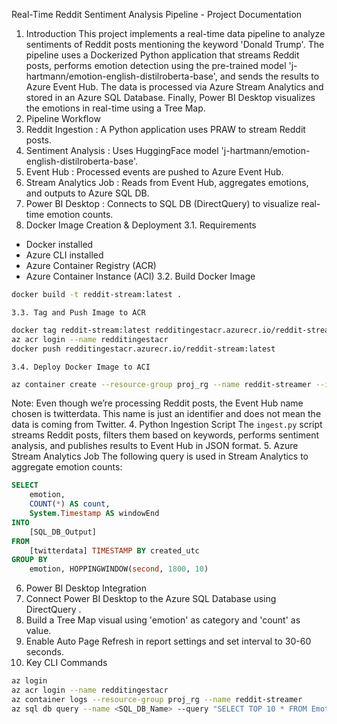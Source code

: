 Real-Time Reddit Sentiment Analysis Pipeline - Project Documentation
1. Introduction
This project implements a real-time data pipeline to analyze sentiments of Reddit posts mentioning the keyword 'Donald Trump'. The pipeline uses a Dockerized Python application that streams Reddit posts, performs emotion detection using the pre-trained model 'j-hartmann/emotion-english-distilroberta-base', and sends the results to Azure Event Hub. The data is processed via Azure Stream Analytics and stored in an Azure SQL Database. Finally, Power BI Desktop visualizes the emotions in real-time using a Tree Map.
2. Pipeline Workflow
1.  Reddit Ingestion : A Python application uses PRAW to stream Reddit posts.
2.  Sentiment Analysis : Uses HuggingFace model 'j-hartmann/emotion-english-distilroberta-base'.
3.  Event Hub : Processed events are pushed to Azure Event Hub.
4.  Stream Analytics Job : Reads from Event Hub, aggregates emotions, and outputs to Azure SQL DB.
5.  Power BI Desktop : Connects to SQL DB (DirectQuery) to visualize real-time emotion counts.
3. Docker Image Creation & Deployment
    3.1. Requirements
- Docker installed
- Azure CLI installed
- Azure Container Registry (ACR)
- Azure Container Instance (ACI)
    3.2. Build Docker Image
```bash
docker build -t reddit-stream:latest .
```

    3.3. Tag and Push Image to ACR
```bash
docker tag reddit-stream:latest redditingestacr.azurecr.io/reddit-stream:latest
az acr login --name redditingestacr
docker push redditingestacr.azurecr.io/reddit-stream:latest
```

    3.4. Deploy Docker Image to ACI
```bash
az container create --resource-group proj_rg --name reddit-streamer --image redditingestacr.azurecr.io/reddit-stream:latest --cpu 2 --memory 4 --registry-login-server redditingestacr.azurecr.io --registry-username redditingestacr --registry-password <ACR_PASSWORD> --environment-variables REDDIT_CLIENT_ID=<client_id> REDDIT_CLIENT_SECRET=<client_secret> REDDIT_USER_AGENT='SentimentStreamBot/1.0' EVENTHUB_CONNECTION_STRING='<eventhub_connection>' EVENTHUB_NAME='twitterdata'
```

Note:
Even though we’re processing Reddit posts, the Event Hub name chosen is twitterdata. This name is just an identifier and does not mean the data is coming from Twitter.
4. Python Ingestion Script
The `ingest.py` script streams Reddit posts, filters them based on keywords, performs sentiment analysis, and publishes results to Event Hub in JSON format.
5. Azure Stream Analytics Job
The following query is used in Stream Analytics to aggregate emotion counts:
```sql
SELECT
    emotion,
    COUNT(*) AS count,
    System.Timestamp AS windowEnd
INTO
    [SQL_DB_Output]
FROM
    [twitterdata] TIMESTAMP BY created_utc
GROUP BY
    emotion, HOPPINGWINDOW(second, 1800, 10)
```

6. Power BI Desktop Integration
1. Connect Power BI Desktop to the Azure SQL Database using  DirectQuery .
2. Build a Tree Map visual using 'emotion' as category and 'count' as value.
3. Enable  Auto Page Refresh  in report settings and set interval to 30-60 seconds.
7. Key CLI Commands
```bash
az login
az acr login --name redditingestacr
az container logs --resource-group proj_rg --name reddit-streamer
az sql db query --name <SQL_DB_Name> --query "SELECT TOP 10 * FROM EmotionCounts ORDER BY windowEnd DESC;"
```

